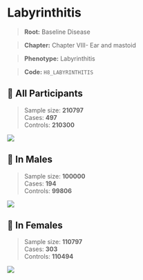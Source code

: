 # Labyrinthitis

> **Root:** Baseline Disease  

> **Chapter:** Chapter VIII- Ear and mastoid  

> **Phenotype:** Labyrinthitis  

> **Code:** `H8_LABYRINTHITIS`

## 🧪 All Participants  
> Sample size: **210797**  
> Cases: **497**  
> Controls: **210300**
<img src="/Disease/Figures/ALL/Incidence/H8_LABYRINTHITIS.png"/>
<CsvTable src="/Disease_Data/ALL/Incidence/COX_H8_LABYRINTHITIS.csv" label="🔍 View full results" />

## 👨 In Males  
> Sample size: **100000**  
> Cases: **194**  
> Controls: **99806**
<img src="/Disease/Figures/Male/Incidence/H8_LABYRINTHITIS.png"/>
<CsvTable src="/Disease_Data/Male/Incidence/COX_H8_LABYRINTHITIS.csv" label="🔍 View full results" />

## 👩 In Females  
> Sample size: **110797**  
> Cases: **303**  
> Controls: **110494**
<img src="/Disease/Figures/Female/Incidence/H8_LABYRINTHITIS.png"/>
<CsvTable src="/Disease_Data/Female/Incidence/COX_H8_LABYRINTHITIS.csv" label="🔍 View full results" />
